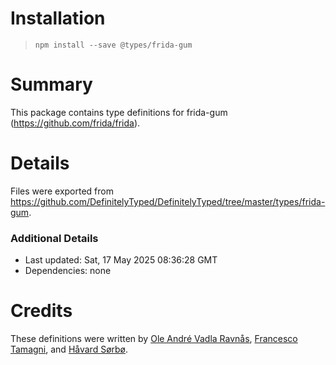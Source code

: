 # Installation
> `npm install --save @types/frida-gum`

# Summary
This package contains type definitions for frida-gum (https://github.com/frida/frida).

# Details
Files were exported from https://github.com/DefinitelyTyped/DefinitelyTyped/tree/master/types/frida-gum.

### Additional Details
 * Last updated: Sat, 17 May 2025 08:36:28 GMT
 * Dependencies: none

# Credits
These definitions were written by [Ole André Vadla Ravnås](https://github.com/oleavr), [Francesco Tamagni](https://github.com/mrmacete), and [Håvard Sørbø](https://github.com/hsorbo).
